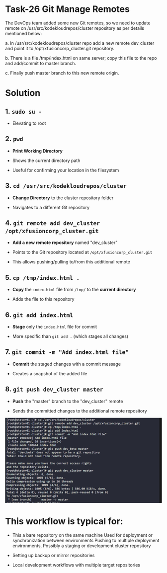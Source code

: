 # Task-26 Git Manage Remotes



The DevOps team added some new Git remotes, so we need to update remote on /usr/src/kodekloudrepos/cluster repository as per details mentioned below:


a. In /usr/src/kodekloudrepos/cluster repo add a new remote dev_cluster and point it to /opt/xfusioncorp_cluster.git repository.


b. There is a file /tmp/index.html on same server; copy this file to the repo and add/commit to master branch.


c. Finally push master branch to this new remote origin.

# **Solution**


## **1. `sudo su -`**

- Elevating to root
  

## **2. `pwd`**

- **Print Working Directory**
  
- Shows the current directory path
  
- Useful for confirming your location in the filesystem
  

## **3. `cd /usr/src/kodekloudrepos/cluster`**

- **Change Directory** to the cluster repository folder
  
- Navigates to a different Git repository
  

## **4. `git remote add dev_cluster /opt/xfusioncorp_cluster.git`**

- **Add a new remote repository** named "dev_cluster"
  
- Points to the Git repository located at `/opt/xfusioncorp_cluster.git`
  
- This allows pushing/pulling to/from this additional remote
  

## **5. `cp /tmp/index.html .`**

- **Copy** the `index.html` file from `/tmp/` to the **current directory**
  
- Adds the file to this repository
  

## **6. `git add index.html`**

- **Stage** only the `index.html` file for commit
  
- More specific than `git add .` (which stages all changes)
  

## **7. `git commit -m "Add index.html file"`**

- **Commit** the staged changes with a commit message
  
- Creates a snapshot of the added file
  

## **8. `git push dev_cluster master`**

- **Push** the "master" branch to the "dev_cluster" remote
  
- Sends the committed changes to the additional remote repository
  

![alt text](image.png)


# This workflow is typical for:

- This a  bare repository on the same machine Used for deployment or synchronization between environments
 Pushing to multiple deployment environments, Possibly a staging or development cluster repository
  
- Setting up backup or mirror repositories
  
- Local development workflows with multiple target repositories